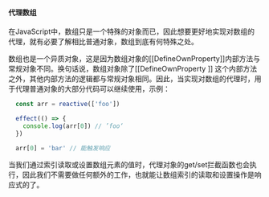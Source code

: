 <!--
 * @Description: 代理数组
-->
#### 代理数组
在JavaScript中，数组只是一个特殊的对象而已，因此想要更好地实现对数组的代理，就有必要了解相比普通对象，数组到底有何特殊之处。

数组也是一个异质对象，这是因为数组对象的\[[DefineOwnProperty]]内部方法与常规对象不同。换句话说，数组对象除了\[[DefineOwnProperty
]] 这个内部方法之外，其他内部方法的逻辑都与常规对象相同。因此，当实现对数组的代理时，用于代理普通对象的大部分代码可以继续使用，示例：
```javascript
  const arr = reactive(['foo'])

  effect(() => {
    console.log(arr[0]) // ’foo‘
  })

  arr[0] = 'bar' // 能触发响应
```
当我们通过索引读取或设置数组元素的值时，代理对象的get/set拦截函数也会执行，因此我们不需要做任何额外的工作，也就能让数组索引的读取和设置操作是响应式的了。